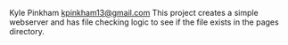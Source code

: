 Kyle Pinkham
kpinkham13@gmail.com
This project creates a simple webserver and has file checking logic to see if the file exists in the pages directory. 
